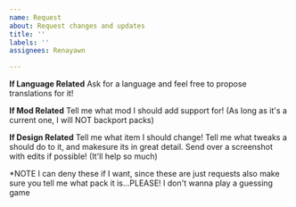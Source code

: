```yaml
---
name: Request
about: Request changes and updates
title: ''
labels: ''
assignees: Renayawn

---
```


**If Language Related**
Ask for a language and feel free to propose translations for it!

**If Mod Related**
Tell me what mod I should add support for! (As long as it's a current one, I will NOT backport packs)

**If Design Related**
Tell me what item I should change! 
Tell me what tweaks a should do to it, and makesure its in great detail.
Send over a screenshot with edits if possible! (It'll help so much)

*NOTE
I can deny these if I want, since these are just requests
also make sure you tell me what pack it is...PLEASE! I don't wanna play a guessing game
